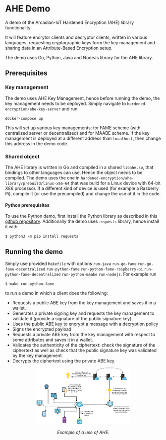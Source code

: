 # AHE Demo

A demo of the Arcadian-IoT Hardened Encryption (AHE) library functionality.

It will feature encrytor clients and decryptor clients, written in various languages, requesting
cryptographic keys form the key management and sharing data in an
Attribute-Based Encryption setup.

The demo uses Go, Python, Java and NodeJs library for the AHE library.

## Prerequisites

### Key management

The demo uses AHE Key Management, hence before running the demo, the key management
needs to be deployed. Simply navigate to `hardened-encryption/ahe-key-server` and run
```
docker-compose up
```
This will set up various key managements: for FAME scheme (with centralized server or
decentralized) and for MAABE scheme. If the key management is deployed at a different
address than `localhost`, then change this address in the demo code.

### Shared object
The AHE library is written in Go and compiled in a shared `libahe.so`, that bindings to
other languages can use. Hence the object needs to be compiled. The demo uses the
one in `hardened-encryption/ahe-library/prebuild/linux-x86-64` that was build for a
Linux device with 64-bit X86 processor. If a different kind of device is used (for
example a Rasberry Pi), compile it (or use the precompiled)
and change the use of it in the code.

#### Python prerequisites
To use the Python demo, first install the Python library as described in this
[github repository](https://gitlab.com/arcadian_iot/hardened_encryption/-/tree/main/ahe-library).
Additionally the demo uses `requests` library, hence install it with
```console
$ python3 -m pip install requests
```

## Running the demo

Simply use provided `Makefile` with options `run-java` `run-go-fame`
`run-go-fame-decentralized` `run-python-fame` `run-python-fame-raspberry-pi` `run-python-fame-decentralized`
`run-python-maabe` `run-nodejs`. For example run
```console
$ make run-python-fame
```
to run a demo in which a client does the following:
* Requests a public ABE key from the key management and saves it in a wallet.
* Generates a private signing key and requests the key management to validate it (provide a signature
of the public signature key)
* Uses the public ABE key to encrypt a message with a decryption policy
* Signs the encrypted payload
* Requests a private ABE key from the key management with respect to some attributes 
and saves it in a wallet.
* Validates the authenticity of the ciphertext: check the signature of the ciphertext as well as
check that the public signature key was validated by the key management.
* Decrypts the ciphertext using the private ABE key.

<p align="center">
<img src="ahe.png" width=60%/>
</p>
<p align="center">
<em>Example of a use of AHE.</em>
</p>